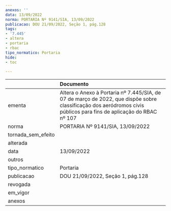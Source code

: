 ```yaml
---
anexos: ''
data: 13/09/2022
norma: PORTARIA Nº 9141/SIA, 13/09/2022
publicacao: DOU 21/09/2022, Seção 1, pág.128
tags:
- '7.445'
- altera
- portaria
- rbac
tipo_normatico: Portaria
hide: 
- toc 
 
---
```


|                    | Documento                                                                                                                                                          |
|:-------------------|:-------------------------------------------------------------------------------------------------------------------------------------------------------------------|
| ementa             | Altera o Anexo à Portaria nº 7.445/SIA, de 07 de março de 2022, que dispõe sobre classificação dos aeródromos civis públicos para fins de aplicação do RBAC nº 107 |
| norma              | PORTARIA Nº 9141/SIA, 13/09/2022                                                                                                                                   |
| tornada_sem_efeito |                                                                                                                                                                    |
| alterada           |                                                                                                                                                                    |
| data               | 13/09/2022                                                                                                                                                         |
| outros             |                                                                                                                                                                    |
| tipo_normatico     | Portaria                                                                                                                                                           |
| publicacao         | DOU 21/09/2022, Seção 1, pág.128                                                                                                                                   |
| revogada           |                                                                                                                                                                    |
| em_vigor           |                                                                                                                                                                    |
| anexos             |                                                                                                                                                                    |
